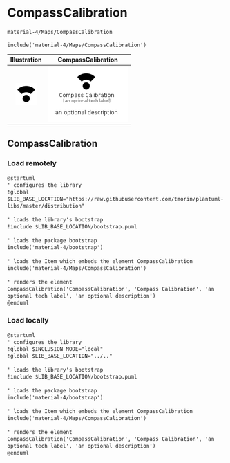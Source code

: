 # CompassCalibration


```text
material-4/Maps/CompassCalibration
```

```text
include('material-4/Maps/CompassCalibration')
```



| Illustration | CompassCalibration |
| :---: | :---: |
| ![illustration for Illustration](../../material-4/Maps/CompassCalibration.png) | ![illustration for CompassCalibration](../../material-4/Maps/CompassCalibration.Local.png) |




## CompassCalibration

### Load remotely
```plantuml
@startuml
' configures the library
!global $LIB_BASE_LOCATION="https://raw.githubusercontent.com/tmorin/plantuml-libs/master/distribution"

' loads the library's bootstrap
!include $LIB_BASE_LOCATION/bootstrap.puml

' loads the package bootstrap
include('material-4/bootstrap')

' loads the Item which embeds the element CompassCalibration
include('material-4/Maps/CompassCalibration')

' renders the element
CompassCalibration('CompassCalibration', 'Compass Calibration', 'an optional tech label', 'an optional description')
@enduml
```

### Load locally
```plantuml
@startuml
' configures the library
!global $INCLUSION_MODE="local"
!global $LIB_BASE_LOCATION="../.."

' loads the library's bootstrap
!include $LIB_BASE_LOCATION/bootstrap.puml

' loads the package bootstrap
include('material-4/bootstrap')

' loads the Item which embeds the element CompassCalibration
include('material-4/Maps/CompassCalibration')

' renders the element
CompassCalibration('CompassCalibration', 'Compass Calibration', 'an optional tech label', 'an optional description')
@enduml
```

